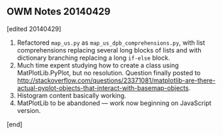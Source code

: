 ## OWM Notes 20140429

[edited 20140429]

 1. Refactored `map_us.py` as `map_us_dpb_comprehensions.py`, with list comprehensions replacing several long blocks of lists and with dictionary branching replacing a long `if-else` block.
 1. Much time expent studying how to create a class using MatPlotLib.PyPlot, but no resolution. Question finally posted to http://stackoverflow.com/questions/23371081/matplotlib-are-there-actual-pyplot-objects-that-interact-with-basemap-objects.
 1. Histogram content basically working.
 1. MatPlotLib to be abandoned — work now beginning on JavaScript version.

[end]
